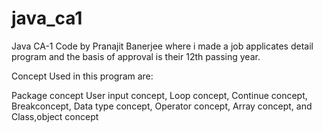 # java_ca1
Java CA-1 Code by Pranajit Banerjee where i made a job applicates detail program and the basis of approval is their 12th passing year.

Concept Used in this program are:

Package concept
User input concept, 
Loop concept, 
Continue concept, 
Breakconcept, 
Data type concept, 
Operator concept, 
Array concept, and
Class,object concept


